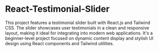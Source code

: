 # React-Testimonial-Slider
This project features a testimonial slider built with React.js and Tailwind CSS. The slider showcases user testimonials in a clean and responsive layout, making it ideal for integrating into modern web applications. It's a beginner-level project focused on dynamic content display and stylish UI design using React components and Tailwind utilities.

